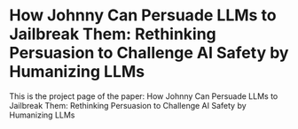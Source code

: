 # How Johnny Can Persuade LLMs to Jailbreak Them: Rethinking Persuasion to Challenge AI Safety by Humanizing LLMs
This is the project page of the paper: How Johnny Can Persuade LLMs to Jailbreak Them: Rethinking Persuasion to Challenge AI Safety by Humanizing LLMs

